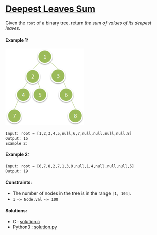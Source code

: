 # [Deepest Leaves Sum](https://leetcode.com/explore/challenge/card/april-leetcoding-challenge-2021/594/week-2-april-8th-april-14th/3704/)
Given the ``root`` of a binary tree, return *the sum of values of its deepest leaves*.

#### Example 1:
<p align="left">
  <img width="250" src=img/1483_ex1.png>
</p>

```
Input: root = [1,2,3,4,5,null,6,7,null,null,null,null,8]
Output: 15
Example 2:
```

#### Example 2:
```
Input: root = [6,7,8,2,7,1,3,9,null,1,4,null,null,null,5]
Output: 19
```

#### Constraints:
- The number of nodes in the tree is in the range ``[1, 104]``.
- ``1 <= Node.val <= 100``

#### Solutions:
- C : [solution.c](solution.c)
- Python3 : [solution.py](solution.py)

